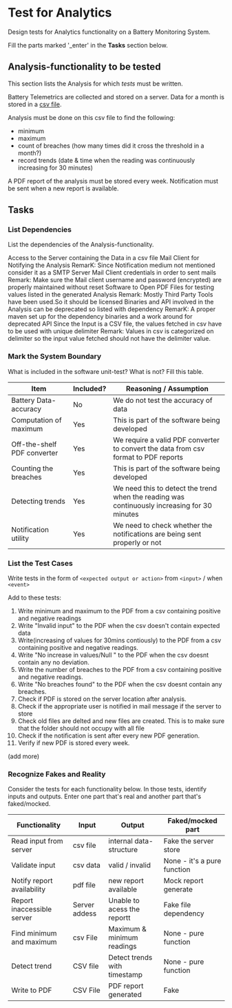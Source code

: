 # Test for Analytics

Design tests for Analytics functionality on a Battery Monitoring System.

Fill the parts marked '_enter' in the **Tasks** section below.

## Analysis-functionality to be tested

This section lists the Analysis for which _tests_ must be written.

Battery Telemetrics are collected and stored on a server.
Data for a month is stored in a [csv file](https://en.wikipedia.org/wiki/Comma-separated_values).

Analysis must be done on this csv file to find the following:
- minimum
- maximum
- count of breaches (how many times did it cross the threshold in a month?)
- record trends (date & time when the reading was continuously increasing for 30 minutes)

A PDF report of the analysis must be stored every week.
Notification must be sent when a new report is available.

## Tasks

### List Dependencies

List the dependencies of the Analysis-functionality.

Access to the Server containing the Data in a csv file
Mail Client for Notifying the Analysis
RemarK: Since Notification medium not mentioned consider it as a SMTP Server
Mail Client credentials in order to sent mails
Remark: Make sure the Mail client username and password (encrypted) are properly maintained without reset
Software to Open PDF Files for testing values listed in the generated Analysis
Remark: Mostly Third Party Tools have been used.So it should be licensed 
Binaries and API involved in the Analysis can be deprecated so listed with dependency
RemarK: A proper maven set up for the dependency binaries and a work around for deprecated API
Since the Input is a CSV file, the values fetched in csv have to be used with unique delimiter
Remark: Values in csv is categorized on delimiter so the input value fetched should not have the delimiter value.

### Mark the System Boundary

What is included in the software unit-test? What is not? Fill this table.

| Item                      | Included?     | Reasoning / Assumption
|---------------------------|---------------|---
Battery Data-accuracy       | No            | We do not test the accuracy of data
Computation of maximum      | Yes           | This is part of the software being developed
Off-the-shelf PDF converter | Yes           | We require a valid PDF converter to convert the data from csv format to PDF reports
Counting the breaches       | Yes           | This is part of the software being developed 
Detecting trends            | Yes           | We need this to detect the trend when the reading was continuously increasing for 30 minutes
Notification utility        | Yes           | We need to check whether the notifications are being sent properly or not

### List the Test Cases

Write tests in the form of `<expected output or action>` from `<input>` / when `<event>`

Add to these tests:

1. Write minimum and maximum to the PDF from a csv containing positive and negative readings
2. Write "Invalid input" to the PDF when the csv doesn't contain expected data
3. Write(increasing of values for 30mins contiously) to the PDF from a csv containing positive and negative readings.
4. Write "No increase in values/Null " to the PDF when the csv doesnt contain any no deviation.
5. Write the number of breaches to the PDF from a csv containing positive and negative readings.
6. Write "No breaches found" to the PDF when the csv doesnt contain any breaches.
7. Check if PDF is stored on the server location after analysis.
8. Check if the appropriate user is notified in mail message if the server to store 
9. Check old files are delted and new files are created. This is to make sure that the folder should not occupy with all file
10. Check if the notification is sent after every new PDF generation.
11. Verify if new PDF is stored every week.

(add more)

### Recognize Fakes and Reality

Consider the tests for each functionality below.
In those tests, identify inputs and outputs.
Enter one part that's real and another part that's faked/mocked.

| Functionality            | Input        | Output                      | Faked/mocked part
|--------------------------|--------------|-----------------------------|---
Read input from server     | csv file     | internal data-structure     | Fake the server store
Validate input             | csv data     | valid / invalid             | None - it's a pure function
Notify report availability | pdf file     |new report available         | Mock report generate
Report inaccessible server | Server addess| Unable to acess the reportt |Fake file dependency
Find minimum and maximum   | csv File     | Maximum & minimum readings  | None - pure function
Detect trend               | CSV file     | Detect trends with timestamp| None -  pure function
Write to PDF               | CSV File     | PDF report generated        | Fake
